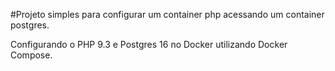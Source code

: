 #Projeto simples para configurar um container php acessando um container postgres.

Configurando o PHP 9.3 e Postgres 16 no Docker utilizando Docker Compose.
